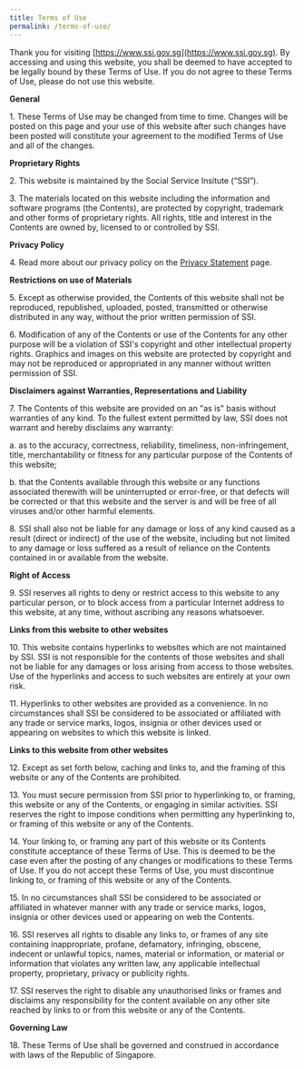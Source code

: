```yaml
---
title: Terms of Use
permalink: /terms-of-use/
---
```

Thank you for visiting [https://www.ssi.gov.sg](https://www.ssi.gov.sg). By accessing and using this website, you shall be deemed to have accepted to be legally bound by these Terms of Use. If you do not agree to these Terms of Use, please do not use this website. 

**General**

1\. These Terms of Use may be changed from time to time. Changes will be posted on this page and your use of this website after such changes have been posted will constitute your agreement to the modified Terms of Use and all of the changes.
    
**Proprietary Rights**

2\. This website is maintained by the Social Service Insitute (“SSI”). 

3\. The materials located on this website including the information and software programs (the Contents), are protected by copyright, trademark and other forms of proprietary rights. All rights, title and interest in the Contents are owned by, licensed to or controlled by SSI. 

**Privacy Policy**

4\. Read more about our privacy policy on the [Privacy Statement](https://www.ssi.gov.sg/privacy/) page.

**Restrictions on use of Materials**

5\. Except as otherwise provided, the Contents of this website shall not be reproduced, republished, uploaded, posted, transmitted or otherwise distributed in any way, without the prior written permission of SSI.

6\. Modification of any of the Contents or use of the Contents for any other purpose will be a violation of SSI's copyright and other intellectual property rights. Graphics and images on this website are protected by copyright and may not be reproduced or appropriated in any manner without written permission of SSI.

**Disclaimers against Warranties, Representations and Liability**

7\. The Contents of this website are provided on an "as is" basis without warranties of any kind. To the fullest extent permitted by law, SSI does not warrant and hereby disclaims any warranty:

   a. as to the accuracy, correctness, reliability, timeliness, non-infringement, title, merchantability or fitness for any particular purpose of the Contents of this website;

   b. that the Contents available through this website or any functions associated therewith will be uninterrupted or error-free, or that defects will be corrected or that this website and the server is and will be free of all viruses and/or other harmful elements.

8\. SSI shall also not be liable for any damage or loss of any kind caused as a result (direct or indirect) of the use of the website, including but not limited to any damage or loss suffered as a result of reliance on the Contents contained in or available from the website. 

**Right of Access**

9\. SSI reserves all rights to deny or restrict access to this website to any particular person, or to block access from a particular Internet address to this website, at any time, without ascribing any reasons whatsoever. 

**Links from this website to other websites**

10\. This website contains hyperlinks to websites which are not maintained by SSI. SSI is not responsible for the contents of those websites and shall not be liable for any damages or loss arising from access to those websites. Use of the hyperlinks and access to such websites are entirely at your own risk.

11\. Hyperlinks to other websites are provided as a convenience. In no circumstances shall SSI be considered to be associated or affiliated with any trade or service marks, logos, insignia or other devices used or appearing on websites to which this website is linked.

**Links to this website from other websites**

12\. Except as set forth below, caching and links to, and the framing of this website or any of the Contents are prohibited.

13\. You must secure permission from SSI prior to hyperlinking to, or framing, this website or any of the Contents, or engaging in similar activities. SSI reserves the right to impose conditions when permitting any hyperlinking to, or framing of this website or any of the Contents.

14\. Your linking to, or framing any part of this website or its Contents constitute acceptance of these Terms of Use. This is deemed to be the case even after the posting of any changes or modifications to these Terms of Use. If you do not accept these Terms of Use, you must discontinue linking to, or framing of this website or any of the Contents.

15\. In no circumstances shall SSI be considered to be associated or affiliated in whatever manner with any trade or service marks, logos, insignia or other devices used or appearing on web the Contents.

16\. SSI reserves all rights to disable any links to, or frames of any site containing inappropriate, profane, defamatory, infringing, obscene, indecent or unlawful topics, names, material or information, or material or information that violates any written law, any applicable intellectual property, proprietary, privacy or publicity rights.

17\. SSI reserves the right to disable any unauthorised links or frames and disclaims any responsibility for the content available on any other site reached by links to or from this website or any of the Contents. 

**Governing Law**

18\. These Terms of Use shall be governed and construed in accordance with laws of the Republic of Singapore.